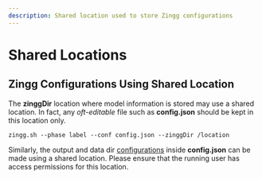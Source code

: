 ```yaml
---
description: Shared location used to store Zingg configurations
---
```


# Shared Locations

## Zingg Configurations Using Shared Location

The **zinggDir** location where model information is stored may use a shared location. In fact, any _oft-editable_ file such as **config.json** should be kept in this location only.

```
zingg.sh --phase label --conf config.json --zinggDir /location
```

Similarly, the output and data dir [configurations](../../configuration/) inside **config.json** can be made using a shared location. Please ensure that the running user has access permissions for this location.
